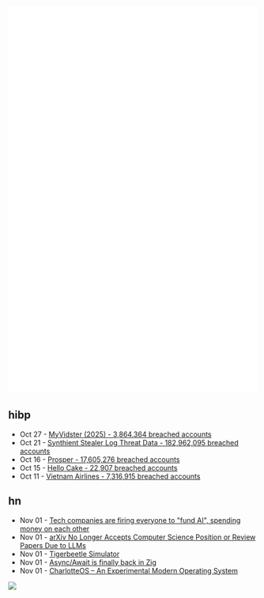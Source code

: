 ![Metrics](https://raw.githubusercontent.com/phixion/phixion/master/metrics.svg)

## hibp

<!--
for https://github.com/phixion/phixion/blob/main/.github/workflows/feeds.yml
-->
<!--START_SECTION:haveibeenpwnd-->
- Oct 27 - [MyVidster (2025) - 3,864,364 breached accounts](https://haveibeenpwned.com/Breach/MyVidster2025)
- Oct 21 - [Synthient Stealer Log Threat Data - 182,962,095 breached accounts](https://haveibeenpwned.com/Breach/SynthientStealerLogThreatData)
- Oct 16 - [Prosper - 17,605,276 breached accounts](https://haveibeenpwned.com/Breach/Prosper)
- Oct 15 - [Hello Cake - 22,907 breached accounts](https://haveibeenpwned.com/Breach/HelloCake)
- Oct 11 - [Vietnam Airlines - 7,316,915 breached accounts](https://haveibeenpwned.com/Breach/VietnamAirlines)
<!--END_SECTION:haveibeenpwnd-->

## hn

<!--
for https://github.com/phixion/phixion/blob/main/.github/workflows/feeds.yml
-->
<!--START_SECTION:hn-->
- Nov 01 - [Tech companies are firing everyone to "fund AI", spending money on each other](https://old.reddit.com/r/ArtificialInteligence/comments/1oj52xx/tech_companies_are_firing_everyone_to_fund_ai_but/)
- Nov 01 - [arXiv No Longer Accepts Computer Science Position or Review Papers Due to LLMs](https://blog.arxiv.org/2025/10/31/attention-authors-updated-practice-for-review-articles-and-position-papers-in-arxiv-cs-category/)
- Nov 01 - [Tigerbeetle Simulator](https://sim.tigerbeetle.com/)
- Nov 01 - [Async/Await is finally back in Zig](https://charlesfonseca.substack.com/p/asyncawait-is-finally-back-in-zig)
- Nov 01 - [CharlotteOS – An Experimental Modern Operating System](https://github.com/charlotte-os/Catten)
<!--END_SECTION:hn-->

<!--
for https://yhype.me
-->
![](https://hit.yhype.me/github/profile?user_id=13013670)

